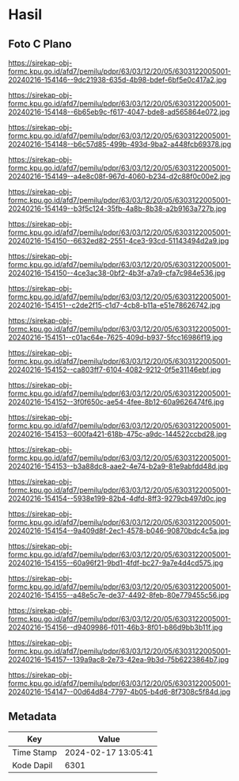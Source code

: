 # Hasil

## Foto C Plano

https://sirekap-obj-formc.kpu.go.id/afd7/pemilu/pdpr/63/03/12/20/05/6303122005001-20240216-154146--9dc21938-635d-4b98-bdef-6bf5e0c417a2.jpg

https://sirekap-obj-formc.kpu.go.id/afd7/pemilu/pdpr/63/03/12/20/05/6303122005001-20240216-154148--6b65eb9c-f617-4047-bde8-ad565864e072.jpg

https://sirekap-obj-formc.kpu.go.id/afd7/pemilu/pdpr/63/03/12/20/05/6303122005001-20240216-154148--b6c57d85-499b-493d-9ba2-a448fcb69378.jpg

https://sirekap-obj-formc.kpu.go.id/afd7/pemilu/pdpr/63/03/12/20/05/6303122005001-20240216-154149--a4e8c08f-967d-4060-b234-d2c88f0c00e2.jpg

https://sirekap-obj-formc.kpu.go.id/afd7/pemilu/pdpr/63/03/12/20/05/6303122005001-20240216-154149--b3f5c124-35fb-4a8b-8b38-a2b9163a727b.jpg

https://sirekap-obj-formc.kpu.go.id/afd7/pemilu/pdpr/63/03/12/20/05/6303122005001-20240216-154150--6632ed82-2551-4ce3-93cd-51143494d2a9.jpg

https://sirekap-obj-formc.kpu.go.id/afd7/pemilu/pdpr/63/03/12/20/05/6303122005001-20240216-154150--4ce3ac38-0bf2-4b3f-a7a9-cfa7c984e536.jpg

https://sirekap-obj-formc.kpu.go.id/afd7/pemilu/pdpr/63/03/12/20/05/6303122005001-20240216-154151--c2de2f15-c1d7-4cb8-b11a-e51e78626742.jpg

https://sirekap-obj-formc.kpu.go.id/afd7/pemilu/pdpr/63/03/12/20/05/6303122005001-20240216-154151--c01ac64e-7625-409d-b937-5fcc16986f19.jpg

https://sirekap-obj-formc.kpu.go.id/afd7/pemilu/pdpr/63/03/12/20/05/6303122005001-20240216-154152--ca803ff7-6104-4082-9212-0f5e31146ebf.jpg

https://sirekap-obj-formc.kpu.go.id/afd7/pemilu/pdpr/63/03/12/20/05/6303122005001-20240216-154152--3f0f650c-ae54-4fee-8b12-60a9626474f6.jpg

https://sirekap-obj-formc.kpu.go.id/afd7/pemilu/pdpr/63/03/12/20/05/6303122005001-20240216-154153--600fa421-618b-475c-a9dc-144522ccbd28.jpg

https://sirekap-obj-formc.kpu.go.id/afd7/pemilu/pdpr/63/03/12/20/05/6303122005001-20240216-154153--b3a88dc8-aae2-4e74-b2a9-81e9abfdd48d.jpg

https://sirekap-obj-formc.kpu.go.id/afd7/pemilu/pdpr/63/03/12/20/05/6303122005001-20240216-154154--5938e199-82b4-4dfd-8ff3-9279cb497d0c.jpg

https://sirekap-obj-formc.kpu.go.id/afd7/pemilu/pdpr/63/03/12/20/05/6303122005001-20240216-154154--9a409d8f-2ec1-4578-b046-90870bdc4c5a.jpg

https://sirekap-obj-formc.kpu.go.id/afd7/pemilu/pdpr/63/03/12/20/05/6303122005001-20240216-154155--60a96f21-9bd1-4fdf-bc27-9a7e4d4cd575.jpg

https://sirekap-obj-formc.kpu.go.id/afd7/pemilu/pdpr/63/03/12/20/05/6303122005001-20240216-154155--a48e5c7e-de37-4492-8feb-80e779455c56.jpg

https://sirekap-obj-formc.kpu.go.id/afd7/pemilu/pdpr/63/03/12/20/05/6303122005001-20240216-154156--d9409986-f011-46b3-8f01-b86d9bb3b11f.jpg

https://sirekap-obj-formc.kpu.go.id/afd7/pemilu/pdpr/63/03/12/20/05/6303122005001-20240216-154157--139a9ac8-2e73-42ea-9b3d-75b6223864b7.jpg

https://sirekap-obj-formc.kpu.go.id/afd7/pemilu/pdpr/63/03/12/20/05/6303122005001-20240216-154147--00d64d84-7797-4b05-b4d6-8f7308c5f84d.jpg


## Metadata

| Key        | Value               |
| ---------- | ------------------- |
| Time Stamp | 2024-02-17 13:05:41 |
| Kode Dapil | 6301                |



